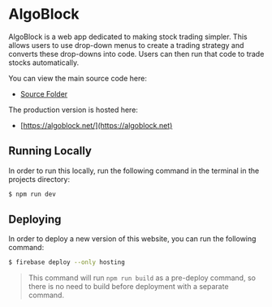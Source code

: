 # AlgoBlock

AlgoBlock is a web app dedicated to making stock trading simpler. This allows users to use drop-down menus to create a trading strategy and converts these drop-downs into code. Users can then run that code to trade stocks automatically.

You can view the main source code here:
- [Source Folder](/src/pages/Home.jsx)

The production version is hosted here:
- [https://algoblock.net/](https://algoblock.net)

## Running Locally

In order to run this locally, run the following command in the terminal in the projects directory:

```sh
$ npm run dev
```

## Deploying

In order to deploy a new version of this website, you can run the following command:

```sh
$ firebase deploy --only hosting
```

> This command will run `npm run build` as a pre-deploy command, so there is no need to build before deployment with a separate command.
